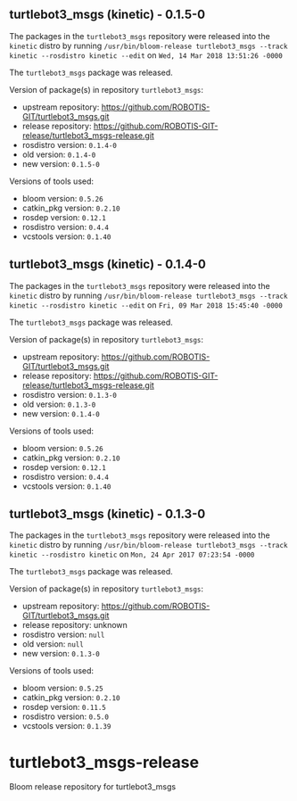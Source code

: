 ## turtlebot3_msgs (kinetic) - 0.1.5-0

The packages in the `turtlebot3_msgs` repository were released into the `kinetic` distro by running `/usr/bin/bloom-release turtlebot3_msgs --track kinetic --rosdistro kinetic --edit` on `Wed, 14 Mar 2018 13:51:26 -0000`

The `turtlebot3_msgs` package was released.

Version of package(s) in repository `turtlebot3_msgs`:

- upstream repository: https://github.com/ROBOTIS-GIT/turtlebot3_msgs.git
- release repository: https://github.com/ROBOTIS-GIT-release/turtlebot3_msgs-release.git
- rosdistro version: `0.1.4-0`
- old version: `0.1.4-0`
- new version: `0.1.5-0`

Versions of tools used:

- bloom version: `0.5.26`
- catkin_pkg version: `0.2.10`
- rosdep version: `0.12.1`
- rosdistro version: `0.4.4`
- vcstools version: `0.1.40`


## turtlebot3_msgs (kinetic) - 0.1.4-0

The packages in the `turtlebot3_msgs` repository were released into the `kinetic` distro by running `/usr/bin/bloom-release turtlebot3_msgs --track kinetic --rosdistro kinetic --edit` on `Fri, 09 Mar 2018 15:45:40 -0000`

The `turtlebot3_msgs` package was released.

Version of package(s) in repository `turtlebot3_msgs`:

- upstream repository: https://github.com/ROBOTIS-GIT/turtlebot3_msgs.git
- release repository: https://github.com/ROBOTIS-GIT-release/turtlebot3_msgs-release.git
- rosdistro version: `0.1.3-0`
- old version: `0.1.3-0`
- new version: `0.1.4-0`

Versions of tools used:

- bloom version: `0.5.26`
- catkin_pkg version: `0.2.10`
- rosdep version: `0.12.1`
- rosdistro version: `0.4.4`
- vcstools version: `0.1.40`


## turtlebot3_msgs (kinetic) - 0.1.3-0

The packages in the `turtlebot3_msgs` repository were released into the `kinetic` distro by running `/usr/bin/bloom-release turtlebot3_msgs --track kinetic --rosdistro kinetic` on `Mon, 24 Apr 2017 07:23:54 -0000`

The `turtlebot3_msgs` package was released.

Version of package(s) in repository `turtlebot3_msgs`:

- upstream repository: https://github.com/ROBOTIS-GIT/turtlebot3_msgs.git
- release repository: unknown
- rosdistro version: `null`
- old version: `null`
- new version: `0.1.3-0`

Versions of tools used:

- bloom version: `0.5.25`
- catkin_pkg version: `0.2.10`
- rosdep version: `0.11.5`
- rosdistro version: `0.5.0`
- vcstools version: `0.1.39`


# turtlebot3_msgs-release
Bloom release repository for turtlebot3_msgs
